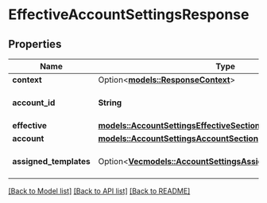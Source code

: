 # EffectiveAccountSettingsResponse

## Properties

Name | Type | Description | Notes
------------ | ------------- | ------------- | -------------
**context** | Option<[**models::ResponseContext**](ResponseContext.md)> |  | [optional]
**account_id** | **String** | Unique ID of the account. | 
**effective** | [**models::AccountSettingsEffectiveSection**](.md) |  | 
**account** | [**models::AccountSettingsAccountSection**](.md) |  | 
**assigned_templates** | Option<[**Vec<models::AccountSettingsAssignedTemplatesSection>**](AccountSettingsAssignedTemplatesSection.md)> | assigned template section. | [optional]

[[Back to Model list]](../README.md#documentation-for-models) [[Back to API list]](../README.md#documentation-for-api-endpoints) [[Back to README]](../README.md)


